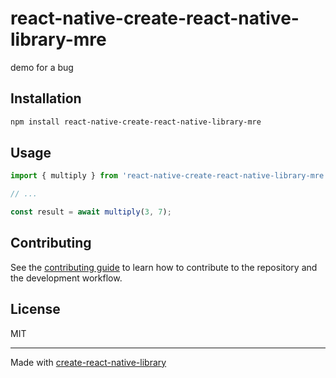# react-native-create-react-native-library-mre

demo for a bug

## Installation

```sh
npm install react-native-create-react-native-library-mre
```

## Usage

```js
import { multiply } from 'react-native-create-react-native-library-mre';

// ...

const result = await multiply(3, 7);
```

## Contributing

See the [contributing guide](CONTRIBUTING.md) to learn how to contribute to the repository and the development workflow.

## License

MIT

---

Made with [create-react-native-library](https://github.com/callstack/react-native-builder-bob)
